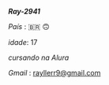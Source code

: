 


**_Ray-2941_** 


_País_ : 🇧🇷 🙃

_idade_: 17

_cursando na Alura_

_Gmail_ : rayllerr9@gmail.com
